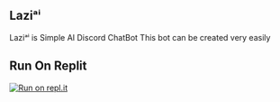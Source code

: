 ## Laziᵃⁱ
Laziᵃⁱ is Simple AI Discord ChatBot
This bot can be created very easily

## Run On Replit
[![Run on repl.it](https://repl.it/badge/github/LaziStudioz/Lazi-AI)](https://repl.it/github/LaziStudioz/Lazi-AI}&ref=button)